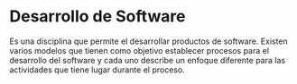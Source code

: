 # Desarrollo de Software

Es una disciplina que permite el desarrollar productos de software. Existen varios modelos que tienen como objetivo establecer procesos para el desarrollo del software y cada uno describe un enfoque diferente para las actividades que tiene lugar durante el proceso.